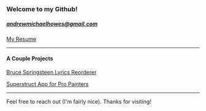 
### Welcome to my Github! ###

##### <andrewmichaelhowes@gmail.com> #####

[My Resume](Resume.pdf)

---

#### A Couple Projects ####

[Bruce Springsteen Lyrics Reorderer](https://github.com/andyhowes/Springsteen-DataThing)

[Superstruct App for Pro Painters](https://github.com/andyhowes/paint-group-project)

---

Feel free to reach out (I'm fairly nice). Thanks for visiting!

<!--
**andyhowes/andyhowes** is a ✨ _special_ ✨ repository because its `README.md` (this file) appears on your GitHub profile.
![Bye!](magnolia-opening.jpg "Magnolia from Blue Velvet")
![Bye!](Lines.tiff "A Bunch of Lines")
Here are some ideas to get you started:

- 🔭 I’m currently working on ...
- 🌱 I’m currently learning ...
- 👯 I’m looking to collaborate on ...
- 🤔 I’m looking for help with ...
- 💬 Ask me about ...
- 📫 How to reach me: ...
- 😄 Pronouns: ...
- ⚡ Fun fact: ...
-->
